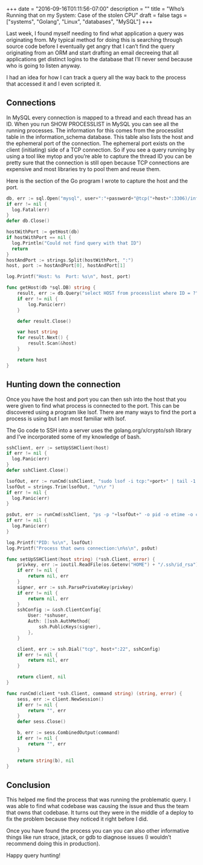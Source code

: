 +++
date = "2016-09-16T01:11:56-07:00"
description = ""
title = "Who’s Running that on my System: Case of the stolen CPU"
draft = false
tags = ["systems", "Golang", "Linux", "databases", "MySQL"]
+++

Last week, I found myself needing to find what application a query was originating from.
My typical method for doing this is searching through source code before I
eventually get angry that I can’t find the query originating from an ORM and
start drafting an email decreeing that all applications get distinct logins to
the database that I’ll never send because who is going to listen anyway.

I had an idea for how I can track a query all the way back to the process that
accessed it and I even scripted it.

## Connections

In MySQL every connection is mapped to a thread and each thread has an ID. When
you run SHOW PROCESSLIST in MySQL you can see all the running processes. The
information for this comes from the processlist table in the information_schema
database. This table also lists the host and the ephemeral port of the
connection. The ephemeral port exists on the client (initiating) side of a TCP
connection. So if you see a query running by using a tool like mytop and you’re
able to capture the thread ID you can be pretty sure that the connection is
still open because TCP connections are expensive and most libraries try to pool
them and reuse them.

Here is the section of the Go program I wrote to capture the host and the port.
```go
db, err := sql.Open("mysql", user+":"+password+"@tcp("+host+":3306)/information_schema")
if err != nil {
  log.Fatal(err)
}
defer db.Close()

hostWithPort := getHost(db)
if hostWithPort == nil {
  log.Println("Could not find query with that ID")
  return
}
hostAndPort := strings.Split(hostWithPort, ":")
host, port := hostAndPort[0], hostAndPort[1]

log.Printf("Host: %s  Port: %s\n", host, port)

func getHost(db *sql.DB) string {
	result, err := db.Query("select HOST from processlist where ID = ?", *pid)
	if err != nil {
		log.Panic(err)
	}

	defer result.Close()

	var host string
	for result.Next() {
		result.Scan(&host)
	}

	return host
}
```

## Hunting down the connection

Once you have the host and port you can then ssh into the host that you were
given to find what process is connected to the port. This can be discovered
using a program like lsof. There are many ways to find the port a process is
using but I am most familiar with lsof.

The Go code to SSH into a server uses the golang.org/x/crypto/ssh library and
I’ve incorporated some of my knowledge of bash.
```go
sshClient, err := setUpSSHClient(host)
if err != nil {
  log.Panic(err)
}
defer sshClient.Close()

lsofOut, err := runCmd(sshClient, "sudo lsof -i tcp:"+port+" | tail -1 | awk '{ print $2; }'")
lsofOut = strings.Trim(lsofOut, "\n\r ")
if err != nil {
  log.Panic(err)
}

psOut, err := runCmd(sshClient, "ps -p "+lsofOut+" -o pid -o etime -o command")
if err != nil {
  log.Panic(err)
}

log.Printf("PID: %s\n", lsofOut)
log.Printf("Process that owns connection:\n%s\n", psOut)

func setUpSSHClient(host string) (*ssh.Client, error) {
	privkey, err := ioutil.ReadFile(os.Getenv("HOME") + "/.ssh/id_rsa")
	if err != nil {
		return nil, err
	}
	signer, err := ssh.ParsePrivateKey(privkey)
	if err != nil {
		return nil, err
	}
	sshConfig := &ssh.ClientConfig{
		User: *sshuser,
		Auth: []ssh.AuthMethod{
			ssh.PublicKeys(signer),
		},
	}

	client, err := ssh.Dial("tcp", host+":22", sshConfig)
	if err != nil {
		return nil, err
	}

	return client, nil
}

func runCmd(client *ssh.Client, command string) (string, error) {
	sess, err := client.NewSession()
	if err != nil {
		return "", err
	}
	defer sess.Close()

	b, err := sess.CombinedOutput(command)
	if err != nil {
		return "", err
	}

	return string(b), nil
}
```
## Conclusion

This helped me find the process that was running the problematic query. I was
able to find what codebase was causing the issue and thus the team that owns
that codebase. It turns out they were in the middle of a deploy to fix the
problem because they noticed it right before I did.

Once you have found the process you can you can also other informative things
like run strace, jstack, or gdb to diagnose issues (I wouldn’t recommend doing
this in production).

Happy query hunting!
